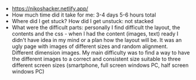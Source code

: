 * https://nikoshacker.netlify.app/
* How much time did it take for me: 3-4 days 5-6 hours total
* Where did I get stuck? How did I get unstuck: not stacked
* What were the difficult parts: personally I find difficult the layout, the contents and the css - when I had the content (images, text) ready I didn't have idea in my mind or a plan how the layout will be. It was an ugly page with images of different sizes and random alignment. Different dimension images. My main difficulty was to find a way to have the different images to a correct and consistent size suitable to three different screen sizes (smartphone, full screen windows PC, half screen windows PC)